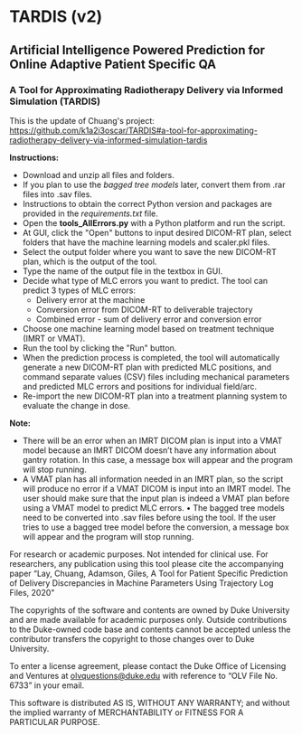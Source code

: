 # TARDIS (v2)
## Artificial Intelligence Powered Prediction for Online Adaptive Patient Specific QA ## 

### A Tool for Approximating Radiotherapy Delivery via Informed Simulation (TARDIS) ###
This is the update of Chuang's project: https://github.com/k1a2i3oscar/TARDIS#a-tool-for-approximating-radiotherapy-delivery-via-informed-simulation-tardis

**Instructions:**

* Download and unzip all files and folders. 
* If you plan to use the _bagged tree models_ later, convert them from .rar files into .sav files. 
* Instructions to obtain the correct Python version and packages are provided in the _requirements.txt_ file. 
* Open the **tools_AllErrors.py** with a Python platform and run the script. 
* At GUI, click the "Open" buttons to input desired DICOM-RT plan, select folders that have the machine learning models and scaler.pkl files. 
* Select the output folder where you want to save the new DICOM-RT plan, which is the output of the tool.
* Type the name of the output file in the textbox in GUI.   
* Decide what type of MLC errors you want to predict. The tool can predict 3 types of MLC errors:
  * Delivery error at the machine
  * Conversion error from DICOM-RT to deliverable trajectory
  * Combined error - sum of delivery error and conversion error 
* Choose one machine learning model based on treatment technique (IMRT or VMAT). 
* Run the tool by clicking the "Run" button.  
* When the prediction process is completed, the tool will automatically generate a new DICOM-RT plan with predicted MLC positions, and command separate values (CSV) files including mechanical parameters and predicted MLC errors and positions for individual field/arc.  
* Re-import the new DICOM-RT plan into a treatment planning system to evaluate the change in dose. 

**Note:** 
* There will be an error when an IMRT DICOM plan is input into a VMAT model because an IMRT DICOM doesn’t have any information about gantry rotation. In this case, a message box will appear and the program will stop running. 
* A VMAT plan has all information needed in an IMRT plan, so the script will produce no error if a VMAT DICOM is input into an IMRT model. The user should make sure that the input plan is indeed a VMAT plan before using a VMAT model to predict MLC errors. 
•	The bagged tree models need to be converted into .sav files before using the tool. If the user tries to use a bagged tree model before the conversion, a message box will appear and the program will stop running.

For research or academic purposes. Not intended for clinical use. 
For researchers, any publication using this tool please cite the accompanying paper 
“Lay, Chuang, Adamson, Giles, A Tool for Patient Specific Prediction of Delivery Discrepancies in Machine Parameters Using Trajectory Log Files, 2020"

The copyrights of the software and contents are owned by Duke University and are made available for academic purposes only. Outside contributions to the Duke-owned code base and contents cannot be accepted unless the contributor transfers the copyright to those changes over to Duke University.

To enter a license agreement, please contact the Duke Office of Licensing and Ventures at olvquestions@duke.edu with reference to “OLV File No. 6733” in your email.

This software is distributed AS IS, WITHOUT ANY WARRANTY; and without the implied warranty of MERCHANTABILITY or FITNESS FOR A PARTICULAR PURPOSE.

 
